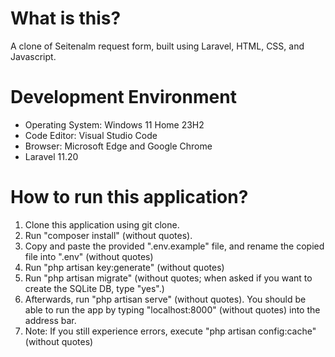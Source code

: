 <h1>What is this?</h1>

A clone of Seitenalm request form, built using Laravel, HTML, CSS, and Javascript.

<h1>Development Environment</h1>
<ul>
    <li>Operating System: Windows 11 Home 23H2</li>
    <li>Code Editor: Visual Studio Code</li>
    <li>Browser: Microsoft Edge and Google Chrome</li>
    <li>Laravel 11.20</li>
</ul>

<h1>How to run this application?</h1>
<ol>
    <li>Clone this application using git clone.</li>
    <li>Run "composer install" (without quotes).</li>
    <li>Copy and paste the provided ".env.example" file, and rename the copied file into ".env"
    (without quotes)</li>
    <li>Run "php artisan key:generate" (without quotes)</li>
    <li>Run "php artisan migrate" (without quotes; when asked if you want to create the SQLite DB, type "yes".)</li>
    <li>Afterwards, run "php artisan serve" (without quotes). You should be able to run the app by typing "localhost:8000" (without quotes) into the address bar.</li>
    <li>Note: If you still experience errors, execute "php artisan config:cache" (without quotes)</li>
</ol>
